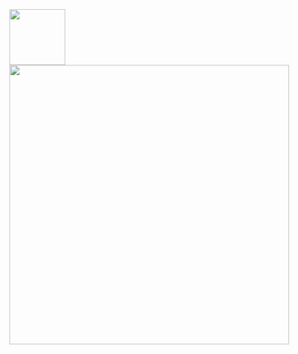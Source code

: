 <a href="https://droxey.com" target="_blank">
  <img align="left" src="https://droxey.com/statics/img/logo-large@1x.png" width="100">
</a>
<a href="https://github.com/droxey" target="_blank">
  <img align="left" width="500" src="https://github-readme-stats-droxey.vercel.app/api?username=droxey&show_icons=true&hide=issues,prs&hide_title=true">
</a>

<!--

### Hi there 👋
**droxey/droxey** is a ✨ _special_ ✨ repository because its `README.md` (this file) appears on your GitHub profile.

Here are some ideas to get you started:

- 🔭 I’m currently working on ...
- 🌱 I’m currently learning ...
- 👯 I’m looking to collaborate on ...
- 🤔 I’m looking for help with ...
- 💬 Ask me about ...
- 📫 How to reach me: ...
- 😄 Pronouns: ...
- ⚡ Fun fact: ...
-->
